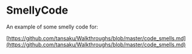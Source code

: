 SmellyCode
==========

An example of some smelly code for:

[https://github.com/tansaku/Walkthroughs/blob/master/code_smells.md](https://github.com/tansaku/Walkthroughs/blob/master/code_smells.md) 
